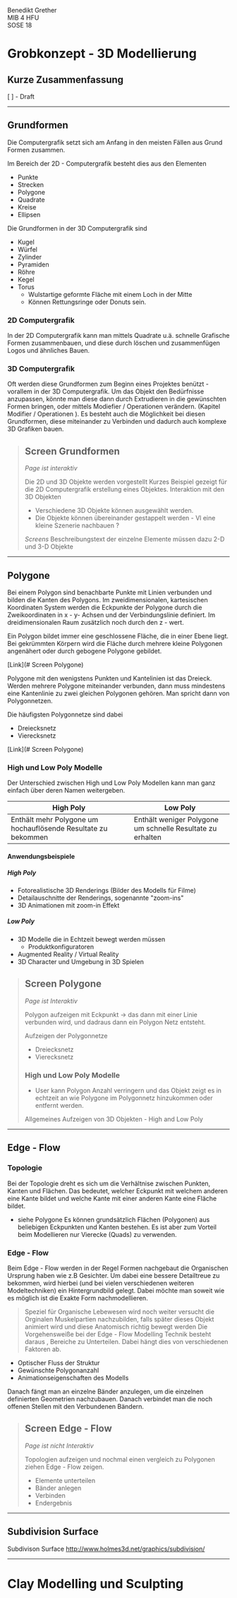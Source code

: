 Benedikt Grether </br>
MIB 4 HFU </br>
SOSE 18 </br>

# Grobkonzept - 3D Modellierung

## Kurze Zusammenfassung 
[ ] - Draft

***

## Grundformen

Die Computergrafik setzt sich am Anfang in den meisten Fällen aus Grund Formen zusammen.

Im Bereich der 2D - Computergrafik besteht dies aus den Elementen

- Punkte
- Strecken 
- Polygone
- Quadrate  
- Kreise 
- Ellipsen

Die Grundformen in der 3D Computergrafik sind
- Kugel 
- Würfel 
- Zylinder 
- Pyramiden
- Röhre
- Kegel
- Torus 
    - Wulstartige geformte Fläche mit einem Loch in der Mitte
    - Können Rettungsringe oder Donuts sein.


### 2D Computergrafik

In der 2D Computergrafik kann man mittels Quadrate u.ä. schnelle Grafische Formen zusammenbauen, und diese durch löschen und zusammenfügen Logos und ähnliches Bauen.

### 3D Computergrafik

Oft werden diese Grundformen zum Beginn eines Projektes benützt - vorallem in der 3D Computergrafik.
Um das Objekt den Bedürfnisse anzupassen, könnte man diese dann durch Extrudieren in die gewünschten Formen bringen, oder mittels Modiefier / Operationen verändern. (Kapitel Modifier / Operationen ).
Es besteht auch die Möglichkeit bei diesen Grundformen, diese miteinander zu Verbinden und dadurch auch komplexe 3D Grafiken bauen.

> ## Screen Grundformen
> *Page ist interaktiv*
>
> Die 2D und 3D Objekte werden vorgestellt
> Kurzes Beispiel gezeigt für die 2D Computergrafik erstellung eines Objektes.
> Interaktion mit den 3D Objekten
> - Verschiedene 3D Objekte können ausgewählt werden.
> - Die Objekte können übereinander gestappelt werden - Vl eine kleine Szenerie nachbauen ? 
> 
> *Screens*
> Beschreibungstext der einzelne Elemente müssen dazu 
> 2-D und 3-D Objekte


***

## Polygone

Bei einem Polygon sind benachbarte Punkte mit Linien verbunden und bilden die Kanten des Polygons.
Im zweidimensionalen, kartesischen Koordinaten System werden die Eckpunkte der Polygone durch die Zweikoordinaten in x - y- Achsen und der Verbindungslinie definiert. Im dreidimensionalen Raum zusätzlich noch durch den z - wert.

Ein Polygon bildet immer eine geschlossene Fläche, die in einer Ebene liegt. Bei gekrümmten Körpern wird die Fläche durch mehrere kleine Polygonen angenähert oder durch gebogene Polygone gebildet.

[Link](# Screen Polygone)

Polygone mit den wenigstens Punkten und Kantelinien ist das Dreieck. 
Werden mehrere Polygone miteinander verbunden, dann muss mindestens eine Kantenlinie zu zwei gleichen Polygonen gehören. Man spricht dann von Polygonnetzen.

Die häufigsten Polygonnetze sind dabei
- Dreiecksnetz
- Vierecksnetz

[Link](# Screen Polygone)

### High und Low Poly Modelle

Der Unterschied zwischen High und Low Poly Modellen kann man ganz einfach über deren Namen weitergeben. 

| High Poly | Low Poly |
| ------------- | ------------- |
| Enthält mehr Polygone um hochauflösende Resultate zu bekommen  | Enthält weniger Polygone um schnelle Resultate zu erhalten  |

#### Anwendungsbeispiele

##### High Poly 
- Fotorealistische 3D Renderings (Bilder des Modells für Filme)
- Detailauschnitte der Renderings, sogenannte "zoom-ins"
- 3D Animationen mit zoom-in Effekt

##### Low Poly
- 3D Modelle die in Echtzeit bewegt werden müssen
    - Produktkonfiguratoren
- Augmented Reality / Virtual Reality
- 3D Character und Umgebung in 3D Spielen



> ## Screen Polygone
> *Page ist Interaktiv* 
>
>
> Polygon aufzeigen mit Eckpunkt -> das dann mit einer Linie verbunden wird, und dadraus dann ein Polygon Netz entsteht.
>
> Aufzeigen der Polygonnetze
> - Dreiecksnetz 
> - Vierecksnetz
>
> ### High und Low Poly Modelle
>
> - User kann Polygon Anzahl verringern und das Objekt zeigt es in echtzeit an wie Polygone im Polygonnetz hinzukommen oder entfernt werden.
> 
> Allgemeines Aufzeigen von 3D Objekten - High and Low Poly

***

## Edge - Flow

### Topologie

Bei der Topologie dreht es sich um die Verhältnise zwischen Punkten, Kanten und Flächen. 
Das bedeutet, welcher Eckpunkt mit welchem anderen eine Kante bildet und welche Kante mit einer anderen Kante eine Fläche bildet. 
- siehe Polygone
Es können grundsätzlich Flächen (Polygonen) aus beliebigen Eckpunkten und Kanten bestehen. Es ist aber zum Vorteil beim Modellieren nur Vierecke (Quads) zu verwenden.

### Edge - Flow 

Beim Edge - Flow werden in der Regel Formen nachgebaut die Organischen Ursprung haben wie z.B Gesichter.
Um dabei eine bessere Detailtreue zu bekommen, wird hierbei (und bei vielen verschiedenen weiteren Modeltechniken) ein Hintergrundbild gelegt. Dabei möchte man soweit wie es möglich ist die Exakte Form nachmodellieren.
> Speziel für Organische Lebewesen wird noch weiter versucht die Orginalen Muskelpartien nachzubilden, falls später dieses Objekt animiert wird und diese Anatomisch richtig bewegt werden
Die Vorgehensweiße bei der Edge - Flow Modelling Technik besteht daraus , Bereiche zu Unterteilen.
Dabei hängt dies von verschiedenen Faktoren ab.
- Optischer Fluss der Struktur 
- Gewünschte Polygonanzahl
- Animationseigenschaften des Modells

Danach fängt man an einzelne Bänder anzulegen, um die einzelnen definierten Geometrien nachzubauen.
Danach verbindet man die noch offenen Stellen mit den Verbundenen Bändern.

> ## Screen Edge - Flow
> *Page ist nicht Interaktiv* 
>
> Topologien aufzeigen und nochmal einen vergleich zu Polygonen ziehen
> Edge - Flow zeigen.
> - Elemente unterteilen
> - Bänder anlegen 
> - Verbinden
> - Endergebnis

***

## Subdivision Surface

Subdivison Surface 
http://www.holmes3d.net/graphics/subdivision/

***

# Clay Modelling und Sculpting